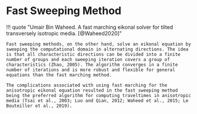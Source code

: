 # Fast Sweeping Method

!!! quote "Umair Bin Waheed. A fast marching eikonal solver for tilted transversely isotropic media. [@Waheed2020]"

    Fast sweeping methods, on the other hand, solve an eikonal equation by sweeping the computational domain in alternating directions. The idea is that all characteristic directions can be divided into a finite number of groups and each sweeping iteration covers a group of characteristics (Zhao, 2005). The algorithm converges in a finite number of iterations and is more robust and flexible for general equations than the fast marching method.

    The complications associated with using fast marching for the anisotropic eikonal equation resulted in the fast sweeping method being the preferred algorithm for computing traveltimes in anisotropic media (Tsai et al., 2003; Luo and Qian, 2012; Waheed et al., 2015; Le Bouteiller et al., 2019).
